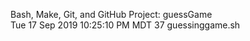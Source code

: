 Bash, Make, Git, and GitHub Project: guessGame  
Tue 17 Sep 2019 10:25:10 PM MDT
37 guessinggame.sh
